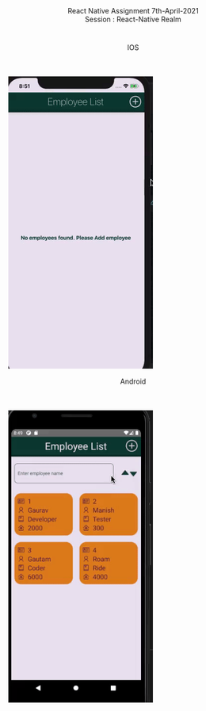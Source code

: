 <div align="center">React Native Assignment 7th-April-2021</div>

<div align='center' style="margin-bottom:40px">
Session : React-Native Realm
</div>

<p style="text-align:center;margin-bottom:50px"> IOS</p>

![ios](./Screenshots/ios.gif)

<p style="text-align:center;margin-bottom:50px"> Android</p>

![ios](./Screenshots/androids.gif)

<br>
<br>
